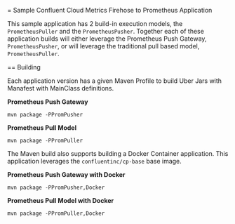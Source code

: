 = Sample Confluent Cloud Metrics Firehose to Prometheus Application

This sample application has 2 build-in execution models, the `PrometheusPuller` and the `PrometheusPusher`.
Together each of these application builds will either leverage the Prometheus Push Gateway, `PrometheusPusher`,
or will leverage the traditional pull based model, `PrometheusPuller`.

== Building

Each application version has a given Maven Profile to build Uber Jars with Manafest with MainClass definitions.

**Prometheus Push Gateway**

```
mvn package -PPromPusher
```

**Prometheus Pull Model**

```
mvn package -PPromPuller
```

The Maven build also supports building a Docker Container application.
This application leverages the `confluentinc/cp-base` base image.

**Prometheus Push Gateway with Docker**

```
mvn package -PPromPusher,Docker
```

**Prometheus Pull Model with Docker**

```
mvn package -PPromPuller,Docker
```